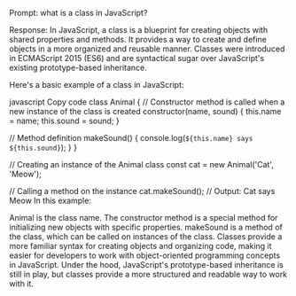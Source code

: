Prompt:
what is a class in JavaScript?

Response:
In JavaScript, a class is a blueprint for creating objects with shared properties and methods. It provides a way to create and define objects in a more organized and reusable manner. Classes were introduced in ECMAScript 2015 (ES6) and are syntactical sugar over JavaScript's existing prototype-based inheritance.

Here's a basic example of a class in JavaScript:

javascript
Copy code
class Animal {
  // Constructor method is called when a new instance of the class is created
  constructor(name, sound) {
    this.name = name;
    this.sound = sound;
  }

  // Method definition
  makeSound() {
    console.log(`${this.name} says ${this.sound}`);
  }
}

// Creating an instance of the Animal class
const cat = new Animal('Cat', 'Meow');

// Calling a method on the instance
cat.makeSound(); // Output: Cat says Meow
In this example:

Animal is the class name.
The constructor method is a special method for initializing new objects with specific properties.
makeSound is a method of the class, which can be called on instances of the class.
Classes provide a more familiar syntax for creating objects and organizing code, making it easier for developers to work with object-oriented programming concepts in JavaScript. Under the hood, JavaScript's prototype-based inheritance is still in play, but classes provide a more structured and readable way to work with it.